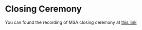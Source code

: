 # Closing Ceremony

You can found the recording of MSA closing ceremony at [this link](https://bit.ly/3mm1Z31)
